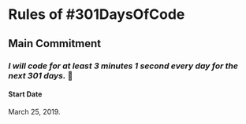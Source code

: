 # Rules of #301DaysOfCode

## Main Commitment
### *I will code for at least 3 minutes 1 second every day for the next 301 days.* :muscle:

#### Start Date
March 25, 2019.
